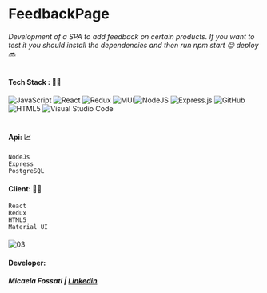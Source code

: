 # FeedbackPage


###### Development of a SPA to add feedback on certain products. If you want to test it you should install the dependencies and then run npm start 😊 deploy 🔜

#


#### Tech Stack : 👩‍💻

![JavaScript](https://img.shields.io/badge/javascript-%23323330.svg?style=flat&logo=Javascript&logoColor=%23F7DF1E) ![React](https://img.shields.io/badge/react-%2320232a.svg?style=flat&logo=React&logoColor=%2361DAFB) ![Redux](https://img.shields.io/badge/Redux-%23593d88.svg?style=flat&logo=redux&logoColor=white) ![MUI](https://img.shields.io/badge/MUI-%230081CB.svg?style=flat&logo=Material-ui&logoColor=white)![NodeJS](https://img.shields.io/badge/node.js-6DA55F?style=flat&logo=Node.js&logoColor=white) ![Express.js](https://img.shields.io/badge/express.js-%23404d59.svg?style=flat&logo=Express&logoColor=%2361DAFB) ![GitHub](https://img.shields.io/badge/Github-%23121011.svg?style=flat&logo=github&logoColor=white)  ![HTML5](https://img.shields.io/badge/html5-%23E34F26.svg?style=flat&logo=HTML5&logoColor=white) ![Visual Studio Code](https://img.shields.io/badge/Visual%20Studio%20Code-0078d7.svg?style=flat&logo=VS-Code&logoColor=white)
#


#### Api: 📈
```
NodeJs
Express
PostgreSQL
```
#### Client: 👩‍🎨
```
React
Redux
HTML5
Material UI
```
#### 
<img src="https://ibb.co/4Vympxn" alt="03" border="0">


#### Developer: 

##### Micaela Fossati  | [Linkedin](https://www.linkedin.com/in/vmfossati/) 

#
